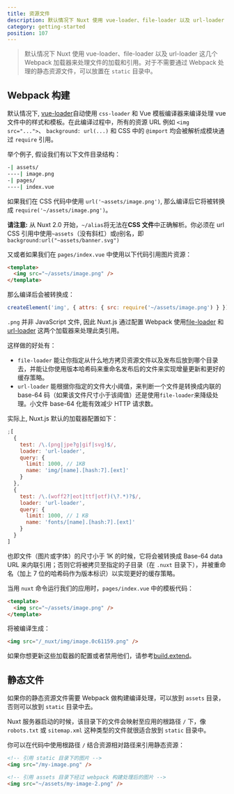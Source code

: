 ```yaml
---
title: 资源文件
description: 默认情况下 Nuxt 使用 vue-loader、file-loader 以及 url-loader 这几个 Webpack 加载器来处理文件的加载和引用。
category: getting-started
position: 107
---
```


> 默认情况下 Nuxt 使用 vue-loader、file-loader 以及 url-loader 这几个 Webpack 加载器来处理文件的加载和引用。对于不需要通过 Webpack 处理的静态资源文件，可以放置在 `static` 目录中。

## Webpack 构建

默认情况下, [vue-loader](http://vue-loader.vuejs.org/en/)自动使用 `css-loader` 和 Vue 模板编译器来编译处理 vue 文件中的样式和模板。在此编译过程中，所有的资源 URL 例如 `<img src="...">`、 `background: url(...)` 和 CSS 中的 `@import` 均会被解析成模块通过 `require` 引用。

举个例子, 假设我们有以下文件目录结构：

```bash
-| assets/
----| image.png
-| pages/
----| index.vue
```

如果我们在 CSS 代码中使用 `url('~assets/image.png')`, 那么编译后它将被转换成 `require('~/assets/image.png')`。

<div class="Alert Alert--orange">

**请注意:** 从 Nuxt 2.0 开始，`~/alias`将无法在**CSS 文件**中正确解析。你必须在 url CSS 引用中使用`~assets`（没有斜杠）或`@`别名，即`background:url("~assets/banner.svg")`

</div>

又或者如果我们在 `pages/index.vue` 中使用以下代码引用图片资源：

```html
<template>
  <img src="~/assets/image.png" />
</template>
```

那么编译后会被转换成：

```js
createElement('img', { attrs: { src: require('~/assets/image.png') } })
```

`.png` 并非 JavaScript 文件, 因此 Nuxt.js 通过配置 Webpack 使用[file-loader](https://github.com/webpack/file-loader) 和 [url-loader](https://github.com/webpack/url-loader) 这两个加载器来处理此类引用。

这样做的好处有：

- `file-loader` 能让你指定从什么地方拷贝资源文件以及发布后放到哪个目录去，并能让你使用版本哈希码来重命名发布后的文件来实现增量更新和更好的缓存策略。
- `url-loader` 能根据你指定的文件大小阈值，来判断一个文件是转换成内联的 base-64 码（如果该文件尺寸小于该阈值）还是使用`file-loader`来降级处理。小文件 base-64 化能有效减少 HTTP 请求数。

实际上, Nuxt.js 默认的加载器配置如下：

```js
;[
  {
    test: /\.(png|jpe?g|gif|svg)$/,
    loader: 'url-loader',
    query: {
      limit: 1000, // 1KB
      name: 'img/[name].[hash:7].[ext]'
    }
  },
  {
    test: /\.(woff2?|eot|ttf|otf)(\?.*)?$/,
    loader: 'url-loader',
    query: {
      limit: 1000, // 1 KB
      name: 'fonts/[name].[hash:7].[ext]'
    }
  }
]
```

也即文件（图片或字体）的尺寸小于 1K 的时候，它将会被转换成 Base-64 data URL 来内联引用；否则它将被拷贝至指定的子目录（在 `.nuxt` 目录下），并被重命名（加上 7 位的哈希码作为版本标识）以实现更好的缓存策略。

当用 `nuxt` 命令运行我们的应用时，`pages/index.vue` 中的模板代码：

```html
<template>
  <img src="~/assets/image.png" />
</template>
```

将被编译生成：

```html
<img src="/_nuxt/img/image.0c61159.png" />
```

如果你想更新这些加载器的配置或者禁用他们，请参考[build.extend](/api/configuration-build#extend)。

## 静态文件

如果你的静态资源文件需要 Webpack 做构建编译处理，可以放到 `assets` 目录，否则可以放到 `static` 目录中去。

Nuxt 服务器启动的时候，该目录下的文件会映射至应用的根路径 `/` 下，像 `robots.txt` 或 `sitemap.xml` 这种类型的文件就很适合放到 `static` 目录中。

你可以在代码中使用根路径 `/` 结合资源相对路径来引用静态资源：

```html
<!-- 引用 static 目录下的图片 -->
<img src="/my-image.png" />

<!-- 引用 assets 目录下经过 webpack 构建处理后的图片 -->
<img src="~/assets/my-image-2.png" />
```
